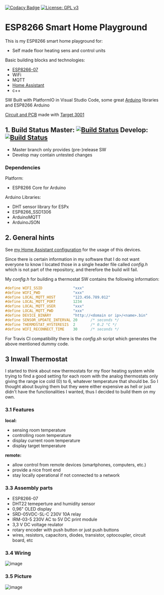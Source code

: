 [![Codacy Badge](https://api.codacy.com/project/badge/Grade/bfe60968c5c94e88b5aa4b7b383fae2d)](https://app.codacy.com/manual/dhzl84/ESP8266-Smart-Home?utm_source=github.com&utm_medium=referral&utm_content=dhzl84/ESP8266-Smart-Home&utm_campaign=Badge_Grade_Dashboard)
[![License: GPL v3](https://img.shields.io/badge/License-GPLv3-blue.svg)](https://www.gnu.org/licenses/gpl-3.0)
# ESP8266 Smart Home Playground

This is my ESP8266 smart home playground for:  
*  Self made floor heating sens and control units

Basic building blocks and technologies:
*  [ESP8266-07](https://www.espressif.com/)
*  WiFi 
*  MQTT
*  [Home Assistant](https://home-assistant.io/)
*  c++

SW Built with PlatformIO in Visual Studio Code, some great [Arduino](https://www.arduino.cc) libraries and ESP8266 Arduino

[Circuit and PCB](https://github.com/dhzl84/ESP8266_Thermostat_PCB.git) made with [Target 3001](https://ibfriedrich.com/de/index.html)

## 1. Build Status Master: [![Build Status](https://github.com/dhzl84/ESP8266-Smart-Home/workflows/CI/badge.svg?branch=master)](https://github.com/dhzl84/ESP8266-Smart-Home/actions?query=branch%3Amaster) Develop: [![Build Status](https://github.com/dhzl84/ESP8266-Smart-Home/workflows/CI/badge.svg?branch=develop)](https://github.com/dhzl84/ESP8266-Smart-Home/actions?query=branch%3Adevelop)
*  Master branch only provides (pre-)release SW
*  Develop may contain untested changes

### Dependencies
Platform:
*  ESP8266 Core for Arduino

Arduino Libraries:
*  DHT sensor library for ESPx
*  ESP8266_SSD1306
*  ArduinoMQTT
*  ArduinoJSON

## 2. General hints
See [my Home Assistant configuration](https://github.com/dhzl84/Home-Assistant-Configuration) for the usage of this devices.

Since there is certain information in my software that I do not want everyone to know I located those in a single header file called *config.h* which is not part of the repository, and therefore the build will fail.

My *config.h* for building a thermostat SW contains the following information:
```c++
#define WIFI_SSID              "xxx"
#define WIFI_PWD               "xxx"
#define LOCAL_MQTT_HOST        "123.456.789.012"
#define LOCAL_MQTT_PORT        1234
#define LOCAL_MQTT_USER        "xxx"
#define LOCAL_MQTT_PWD         "xxx"
#define DEVICE_BINARY          "http://<domain or ip>/<name>.bin"
#define SENSOR_UPDATE_INTERVAL 20      /* seconds */
#define THERMOSTAT_HYSTERESIS  2       /* 0.2 °C */
#define WIFI_RECONNECT_TIME    30      /* seconds */
```

For Travis CI compatibility there is the *config.sh* script which generates the above mentioned dummy code.

## 3 Inwall Thermostat
I started to think about new thermostats for my floor heating system while trying to find a good setting for each room with the analog thermostats only giving the range ice cold (0) to 6, whatever temperature that should be.
So I thought about buying them but they were either expensive as hell or just didn't have the functionalities I wanted, thus I decided to build them on my own.

### 3.1 Features

**local:**
*  sensing room temperature
*  controlling room temperature
*  display current room temperature
*  display target temperature

**remote:**
*  allow control from remote devices (smartphones, computers, etc.)
*  provide a nice front end
*  stay locally operational if not connected to a network

### 3.3 Assembly parts
*  ESP8266-07
*  DHT22 temeperture and humidity sensor
*  0,96" OLED display
*  SRD-05VDC-SL-C 230V 10A relay
*  IRM-03-5 230V AC to 5V DC print module
*  3,3 V DC voltage reulator
*  rotary encoder with push button or just push buttons
*  wires, resistors, capacitors, diodes, transistor, optocoupler, circuit board, etc

### 3.4 Wiring
![image](https://user-images.githubusercontent.com/5675570/35767892-47fde138-08f4-11e8-863e-870828831ac0.png)

### 3.5 Picture
![image](https://user-images.githubusercontent.com/5675570/50345529-b7659380-052f-11e9-8c72-13e437296978.jpg)
